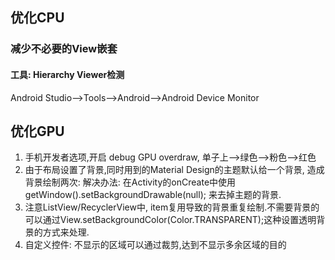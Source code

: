 ## 优化CPU
### 减少不必要的View嵌套
#### 工具: Hierarchy Viewer检测
Android Studio-->Tools-->Android-->Android Device Monitor


## 优化GPU
1. 手机开发者选项,开启 debug GPU overdraw, 单子上-->绿色-->粉色-->红色
2. 由于布局设置了背景,同时用到的Material Design的主题默认给一个背景, 造成背景绘制两次: 解决办法: 在Activity的onCreate中使用getWindow().setBackgroundDrawable(null); 来去掉主题的背景.
3. 注意ListView/RecyclerView中, item复用导致的背景重复绘制.不需要背景的可以通过View.setBackgroundColor(Color.TRANSPARENT);这种设置透明背景的方式来处理.
4. 自定义控件: 不显示的区域可以通过裁剪,达到不显示多余区域的目的